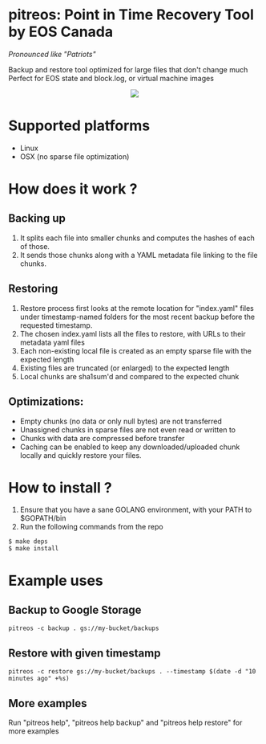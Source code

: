 # pitreos: Point in Time Recovery Tool by EOS Canada
_Pronounced like "Patriots"_

Backup and restore tool optimized for large files that don't change much
Perfect for EOS state and block.log, or virtual machine images

<p align="center">
    <img src="https://eoscanada.github.io/terminal/pitreos_term.svg">
</p>

# Supported platforms

* Linux
* OSX (no sparse file optimization)

# How does it work ?
## Backing up
1. It splits each file into smaller chunks and computes the hashes of each of those.
2. It sends those chunks along with a YAML metadata file linking to the file chunks.


## Restoring
1. Restore process first looks at the remote location for "index.yaml" files under timestamp-named folders for the most recent backup before the requested timestamp.
2. The chosen index.yaml lists all the files to restore, with URLs to their metadata yaml files 
3. Each non-existing local file is created as an empty sparse file with the expected length
4. Existing files are truncated (or enlarged) to the expected length
5. Local chunks are sha1sum'd and compared to the expected chunk

## Optimizations:
* Empty chunks (no data or only null bytes) are not transferred
* Unassigned chunks in sparse files are not even read or written to
* Chunks with data are compressed before transfer
* Caching can be enabled to keep any downloaded/uploaded chunk locally and quickly restore your files.

# How to install ?

1. Ensure that you have a sane GOLANG environment, with your PATH to $GOPATH/bin
2. Run the following commands from the repo
```
$ make deps
$ make install
```

# Example uses

## Backup to Google Storage

`pitreos -c backup . gs://my-bucket/backups`

## Restore with given timestamp

`pitreos -c restore gs://my-bucket/backups . --timestamp $(date -d "10 minutes ago" +%s)`

## More examples ##

Run "pitreos help", "pitreos help backup" and "pitreos help restore" for more examples

